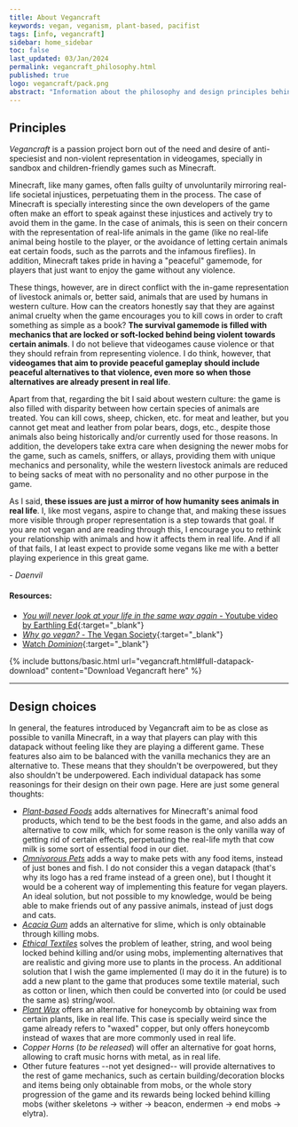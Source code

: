 ```yaml
---
title: About Vegancraft
keywords: vegan, veganism, plant-based, pacifist
tags: [info, vegancraft]
sidebar: home_sidebar
toc: false
last_updated: 03/Jan/2024
permalink: vegancraft_philosophy.html
published: true
logo: vegancraft/pack.png
abstract: "Information about the philosophy and design principles behind the Vegancraft collection."
---
```


## Principles

*Vegancraft* is a passion project born out of the need and desire of anti-speciesist and non-violent representation in videogames, specially in sandbox and children-friendly games such as Minecraft.

Minecraft, like many games, often falls guilty of unvoluntarily mirroring real-life societal injustices, perpetuating them in the process. The case of Minecraft is specially interesting since the own developers of the game often make an effort to speak against these injustices and actively try to avoid them in the game. In the case of animals, this is seen on their concern with the representation of real-life animals in the game (like no real-life animal being hostile to the player, or the avoidance of letting certain animals eat certain foods, such as the parrots and the infamous fireflies). In addition, Minecraft takes pride in having a "peaceful" gamemode, for players that just want to enjoy the game without any violence.

These things, however, are in direct conflict with the in-game representation of livestock animals or, better said, animals that are used by humans in western culture. How can the creators honestly say that they are against animal cruelty when the game encourages you to kill cows in order to craft something as simple as a book? **The survival gamemode is filled with mechanics that are locked or soft-locked behind being violent towards certain animals**. I do not believe that videogames cause violence or that they should refrain from representing violence. I do think, however, that **videogames that aim to provide peaceful gameplay should include peaceful alternatives to that violence, even more so when those alternatives are already present in real life**.

Apart from that, regarding the bit I said about western culture: the game is also filled with disparity between how certain species of animals are treated. You can kill cows, sheep, chicken, etc. for meat and leather, but you cannot get meat and leather from polar bears, dogs, etc., despite those animals also being historically and/or currently used for those reasons. In addition, the developers take extra care when designing the newer mobs for the game, such as camels, sniffers, or allays, providing them with unique mechanics and personality, while the western livestock animals are reduced to being sacks of meat with no personality and no other purpose in the game.

As I said, **these issues are just a mirror of how humanity sees animals in real life**. I, like most vegans, aspire to change that, and making these issues more visible through proper representation is a step towards that goal. If you are not vegan and are reading through this, I encourage you to rethink your relationship with animals and how it affects them in real life. And if all of that fails, I at least expect to provide some vegans like me with a better playing experience in this great game.

\- *Daenvil*

#### Resources:

- [_You will never look at your life in the same way again_ - Youtube video by Earthling Ed](https://youtu.be/Z3u7hXpOm58){:target="_blank"}
- [_Why go vegan?_ - The Vegan Society](https://www.vegansociety.com/go-vegan/why-go-vegan){:target="_blank"}
- [Watch _Dominion_](https://watchdominion.org/){:target="_blank"}

{% include buttons/basic.html url="vegancraft.html#full-datapack-download" content="Download Vegancraft here" %}

***

## Design choices

In general, the features introduced by Vegancraft aim to be as close as possible to vanilla Minecraft, in a way that players can play with this datapack without feeling like they are playing a different game. These features also aim to be balanced with the vanilla mechanics they are an alternative to. These means that they shouldn't be overpowered, but they also shouldn't be underpowered. Each individual datapack has some reasonings for their design on their own page. Here are just some general thoughts:

- _[Plant-based Foods](plant-based_foods.html#reasoning-for-the-recipes)_ adds alternatives for Minecraft's animal food products, which tend to be the best foods in the game, and also adds an alternative to cow milk, which for some reason is the only vanilla way of getting rid of certain effects, perpetuating the real-life myth that cow milk is some sort of essential food in our diet.
- _[Omnivorous Pets](omnivorous_pets.html)_ adds a way to make pets with any food items, instead of just bones and fish. I do not consider this a vegan datapack (that's why its logo has a red frame instead of a green one), but I thought it would be a coherent way of implementing this feature for vegan players. An ideal solution, but not possible to my knowledge, would be being able to make friends out of any passive animals, instead of just dogs and cats.
- _[Acacia Gum](acacia_gum.html#reasoning)_ adds an alternative for slime, which is only obtainable through killing mobs.
- _[Ethical Textiles](ethical_textiles.html#reasoning-for-the-recipes)_ solves the problem of leather, string, and wool being locked behind killing and/or using mobs, implementing alternatives that are realistic and giving more use to plants in the process. An additional solution that I wish the game implemented (I may do it in the future) is to add a new plant to the game that produces some textile material, such as cotton or linen, which then could be converted into (or could be used the same as) string/wool.
- _[Plant Wax](plant_wax.html#reasoning-for-the-recipes)_ offers an alternative for honeycomb by obtaining wax from certain plants, like in real life. This case is specially weird since the game already refers to "waxed" copper, but only offers honeycomb instead of waxes that are more commonly used in real life.
- _Copper Horns_ (*to be released*) will offer an alternative for goat horns, allowing to craft music horns with metal, as in real life.
- Other future features --not yet designed-- will provide alternatives to the rest of game mechanics, such as certain building/decoration blocks and items being only obtainable from mobs, or the whole story progression of the game and its rewards being locked behind killing mobs (wither skeletons -> wither -> beacon, endermen -> end mobs -> elytra).